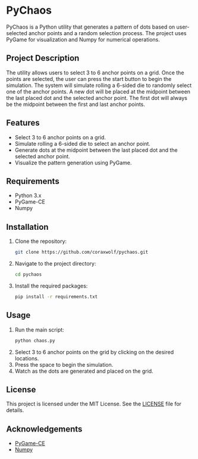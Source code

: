 # PyChaos

PyChaos is a Python utility that generates a pattern of dots based on user-selected anchor points and a random selection process. The project uses PyGame for visualization and Numpy for numerical operations.

## Project Description

The utility allows users to select 3 to 6 anchor points on a grid. Once the points are selected, the user can press the start button to begin the simulation. The system will simulate rolling a 6-sided die to randomly select one of the anchor points. A new dot will be placed at the midpoint between the last placed dot and the selected anchor point. The first dot will always be the midpoint between the first and last anchor points.

## Features

- Select 3 to 6 anchor points on a grid.
- Simulate rolling a 6-sided die to select an anchor point.
- Generate dots at the midpoint between the last placed dot and the selected anchor point.
- Visualize the pattern generation using PyGame.

## Requirements

- Python 3.x
- PyGame-CE
- Numpy

## Installation

1. Clone the repository:
   ```sh
   git clone https://github.com/coraxwolf/pychaos.git
   ```
2. Navigate to the project directory:
   ```sh
   cd pychaos
   ```
3. Install the required packages:
   ```sh
   pip install -r requirements.txt
   ```

## Usage

1. Run the main script:
   ```sh
   python chaos.py
   ```
2. Select 3 to 6 anchor points on the grid by clicking on the desired locations.
3. Press the space to begin the simulation.
4. Watch as the dots are generated and placed on the grid.

## License

This project is licensed under the MIT License. See the [LICENSE](LICENSE) file for details.

## Acknowledgements

- [PyGame-CE](https://pypi.org/project/pygame-ce/)
- [Numpy](https://numpy.org/)
